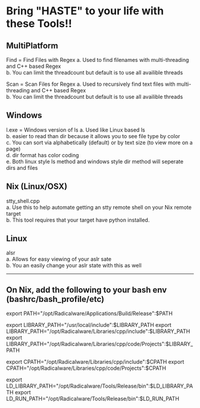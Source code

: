 
# Bring "HASTE" to your life with these Tools!!  


## MultiPlatform

Find = Find Files with Regex
    a.  Used to find filenames with multi-threading and C++ based Regex  
    b.  You can limit the threadcount but default is to use all availible threads  

Scan = Scan Files for Regex
    a.  Used to recursively find text files with multi-threading and C++ based Regex  
    b.  You can limit the threadcount but default is to use all availible threads  

## Windows

l.exe = Windows version of ls
    a.  Used like Linux based ls  
    b.  easier to read than dir because it allows you to see file type by color  
    c.  You can sort via alphabetically (default) or by text size (to view more on a page)  
    d.  dir format has color coding  
    e.  Both linux style ls method and windows style dir method will seperate dirs and files  

## Nix (Linux/OSX)

stty_shell.cpp  
    a.  Use this to help automate getting an stty remote shell on your Nix remote target  
    b.  This tool requires that your target have python installed.  

## Linux

alsr  
    a. Allows for easy viewing of your aslr sate  
    b. You an easily change your aslr state with this as well  



****************************************************************************************************

## On Nix, add the following to your bash env (bashrc/bash_profile/etc)

export PATH="/opt/Radicalware/Applications/Build/Release":$PATH

export LIBRARY_PATH="/usr/local/include":$LIBRARY_PATH
export LIBRARY_PATH="/opt/Radicalware/Libraries/cpp/include":$LIBRARY_PATH
export LIBRARY_PATH="/opt/Radicalware/Libraries/cpp/code/Projects":$LIBRARY_PATH

export CPATH="/opt/Radicalware/Libraries/cpp/include":$CPATH
export CPATH="/opt/Radicalware/Libraries/cpp/code/Projects":$CPATH

export LD_LIBRARY_PATH="/opt/Radicalware/Tools/Release/bin":$LD_LIBRARY_PATH
export LD_RUN_PATH="/opt/Radicalware/Tools/Release/bin":$LD_RUN_PATH

